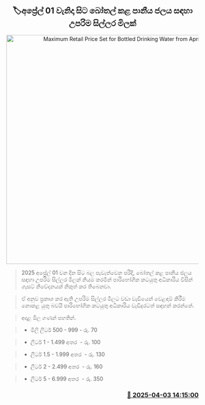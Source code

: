 <p align='center'><b><h2 align='center' title='Maximum Retail Price Set for Bottled Drinking Water from April 1'>🏷අප්‍රේල් 01 වැනිදා සිට බෝතල් කළ පානීය ජලය සඳහා උපරිම සිල්ලර මිලක්</h2></b></p>
<p align='center'><img src='https://helakuru.sgp1.cdn.digitaloceanspaces.com/esana/images/lib/water-bottle-33-archived.jpg' width='600' alt='Maximum Retail Price Set for Bottled Drinking Water from April 1'></p>

> 2025 අප්‍රේල් 01 වන දින සිට බල පැවැත්වෙන පරිදි, බෝතල් කළ පානීය ජලය සඳහා උපරිම සිල්ලර මිලක් නියම කරමින් පාරිභෝගික කටයුතු අධිකාරිය විසින් ගැසට් නිවේදනයක් නිකුත් කර තිබෙනවා.

> ඒ අනුව ප්‍රකාශ කර ඇති උපරිම සිල්ලර මිලට වඩා වැඩියෙන් වෙළඳාම් කිරීම නොකළ ‍යුතු බවයි පාරිභෝගික කටයුතු අධිකාරිය වැඩිදුරටත් සඳහන් කරන්නේ.

> අදාළ මිල ගණන් පහතින්.

> * මිලි ලීටර් 500 - 999 - රු. 70

> * ලීටර් 1 - 1.499 අතර  - රු. 100

> * ලීටර් 1.5 - 1.999 අතර  - රු. 130

> * ලීටර් 2 - 2.499 අතර  - රු. 160

> * ලීටර් 5 - 6.999 අතර  - රු. 350



<h3 align='right'><a href='https://www.helakuru.lk/esana/p/108899/'>📅 2025-04-03 14:15:00</a></h3>
